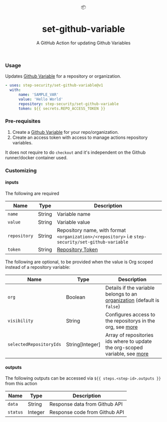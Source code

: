 <div align="center">
  📦
</div>
<h1 align="center">
  set-github-variable
</h1>

<p align="center">
   A GitHub Action for updating Github Variables
</p>

<br />

### Usage

Updates [Github Variable](https://docs.github.com/en/actions/learn-github-actions/variables#creating-configuration-variables-for-a-repository) for a repository or organization.

```YAML
- uses: step-security/set-github-variable@v1
  with:
      name: 'SAMPLE_VAR'
      value: 'Hello World'
      repository: step-security/set-github-variable
      token: ${{ secrets.REPO_ACCESS_TOKEN }}
```

### Pre-requisites

1. Create a [Github Variable](https://docs.github.com/en/actions/learn-github-actions/variables#creating-configuration-variables-for-a-repository) for your repo/organization.
2. Create an access token with access to manage actions repository variables.

It does not require to do `checkout` and it's independent on the Github runner/docker container used.

### Customizing

#### inputs

The following are required

| Name         | Type   | Description                                                                                                     |
| ------------ | ------ | --------------------------------------------------------------------------------------------------------------- |
| `name`       | String | Variable name                                                                                                   |
| `value`      | String | Variable value                                                                                                  |
| `repository` | String | Repository name, with format `<organization>/<repository>` i.e `step-security/set-github-variable`                |
| `token`      | String | [Repository Token](https://docs.github.com/en/github/authenticating-to-github/creating-a-personal-access-token) |

The following are optional, to be provided when the value is Org scoped instead of a repository variable:

| Name                    | Type            | Description                                                                                                                                                                            |
| ----------------------- | --------------- | -------------------------------------------------------------------------------------------------------------------------------------------------------------------------------------- |
| `org`                   | Boolean         | Details if the variable belongs to an [organization](https://docs.github.com/en/github/setting-up-and-managing-organizations-and-teams/about-organizations) (default is `false`)       |
| `visibility`            | String          | Configures access to the repositorys in the org, see [more](https://docs.github.com/en/rest/actions/variables?apiVersion=2022-11-28#update-an-organization-variable)                   |
| `selectedRepositoryIds` | String[Integer] | Array of repositories ids where to update the org-scoped variable, see [more](https://docs.github.com/en/rest/actions/variables?apiVersion=2022-11-28#update-an-organization-variable) |

#### outputs

The following outputs can be accessed via `${{ steps.<step-id>.outputs }}` from this action

| Name     | Type    | Description                   |
| -------- | ------- | ----------------------------- |
| `data`   | String  | Response data from Github API |
| `status` | Integer | Response code from Github API |
